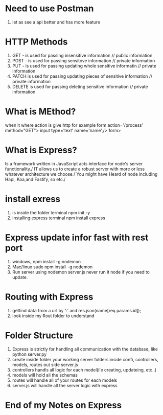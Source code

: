 # Need to use Postman
1. let as see a api better and has more feature



# HTTP Methods
1. GET - is used for passing insensitive information // public information
2. POST - is used for passing sensitove information // private information
3. PUT - is used for passing updating whole sensitive informatin // private information
4. PATCH is used for passing updating pieces of sensitive information  // private information
5. DELETE is used for passing deleting sensitive information // private information


# What is MEthod?
when it where action is give http for example form action='/process' method="GET"> input type='text' name='name',/> form>


# What is Express?
Is a framework written in JavaScript acts interface for node's server functionality./
IT allows us to create a robust server with more or less whatever architecture we choose./
You might have Heard of node including Hapi, Koa,and Fastify, so etc./




# install exress 
1. is inside the folder terminal npm init -y
2. installing express terminal npm install express



# Express update infor fast with rest port
1.  windows, npm install -g nodemon
2. Mac/linux sudo npm install -g nodemon
3. Run server using nodemon server.js never run it node if you need to update.



# Routing with Express
1. gettind data from a url by ':' and res.json(name[req.params.id]);
2. look inside my Rout folder to understand


# Folder Structure
1. Express is strictly for handling all communication with the database, like python server.py
2. create inside folder your working server folders inside confi, controllers, models, routes out side server.js
4. controllers handls all logic for each model(i'e creating, updateing, etc..)
5. models will hold all the schemas
6. routes will handle all of your routes for each models
7. server.js will handle all the server logic with express

# End of my Notes on Express

